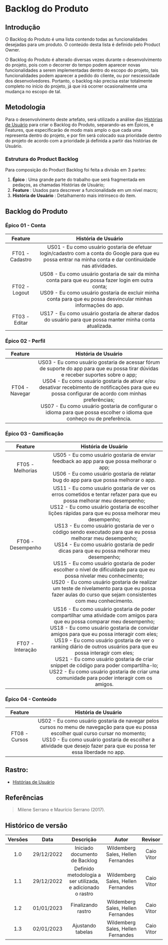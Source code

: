 # Backlog do Produto

## Introdução

O Backlog do Produto é uma lista contendo todas as funcionalidades desejadas para um produto. O conteúdo desta lista é definido pelo Product Owner.

O Backlog do Produto é alterado diversas vezes durante o desenvolvimento do projeto, pois com o decorrer do tempo podem aparecer novas funcionalidades a serem implementadas dentro do escopo do projeto, tais funcionalidades podem aparecer a pedido do cliente, ou por nescessidade dos desenvolvedores. Portanto, o backlog não precisa estar totalmente completo no início do projeto, já que irá ocorrer ocasionalmente uma mudança no escopo de tal.

## Metodologia

Para o desenvolvimento deste artefato, será utilizado a análise das <a href="https://requisitos-de-software.github.io/2022.2-Grasshopper/modelagem/modelagemAgil/historias-de-usuario/">Histórias de Usuário</a> para criar o Backlog do Produto, separando-as em Épicos, e Features, que especificarão de modo mais amplo o que cada uma representa dentro do projeto, e por fim será colocado sua prioridade dentro do projeto de acordo com a prioridade já definida a partir das histórias de Usuário.

### Estrutura do Product Backlog

Para composição do Product Backlog foi feita a divisão em 3 partes:

<ol>
<li><b>Épico</b> : Uma grande parte do trabalho que será fragmentada em pedaços, as chamadas Histórias de Usuário;</li>
<li><b>Feature</b> : Usados para descrever a funcionalidade em um nível macro;</li>
<li><b>História de Usuário</b> : Detalhamento mais intrinseco do item.</li>
</ol>

## Backlog do Produto

### Épico 01 - Conta

|     Feature     |                                                                                                      História de Usuário                                                                                                       | 
| :-------------: | :----------------------------------------------------------------------------------------------------------------------------------------------------------------------------------------------------------------------------: | 
| FT01 - Cadastro |                                US01 - Eu como usuário gostaria de efetuar login/cadastro com a conta do Google para que eu possa entrar na minha conta e dar continuidade nas atividades. <br>                                 |             |
|  FT02 - Logout  | US08 - Eu como usuário gostaria de sair da minha conta para que eu possa fazer login em outra conta; <br> US09 - Eu como usuário gostaria de excluir minha conta para que eu possa desvincular minhas informações do app. <br> |             |
|  FT03 - Editar  |                                                         US17 - Eu como usuário gostaria de alterar dados do usuário para que possa manter minha conta atualizada.<br>                                                          |             |

### Épico 02 - Perfil

|    Feature     |                                                                                                                                                                                                      História de Usuário                                                                                                                                                                                                      |
| :------------: | :---------------------------------------------------------------------------------------------------------------------------------------------------------------------------------------------------------------------------------------------------------------------------------------------------------------------------------------------------------------------------------------------------------------------------: |
| FT04 - Navegar | US03 - Eu como usuário gostaria de acessar fórum de suporte do app para que eu possa tirar dúvidas e receber suportes sobre o app; <br> US04 - Eu como usuário gostaria de ativar e/ou desativar recebimento de notificações para que eu possa configurar de acordo com minhas preferências; <br> US07 - Eu como usuário gostaria de configurar o idioma para que possa escolher o idioma que conheço ou de preferência. <br> |             |

### Épico 03 - Gamificação

|      Feature      |                                                                                                                                                                                                                                                                                                                                                          História de Usuário                                                                                                                                                                                                                                                                                                                                                          | 
| :---------------: | :-----------------------------------------------------------------------------------------------------------------------------------------------------------------------------------------------------------------------------------------------------------------------------------------------------------------------------------------------------------------------------------------------------------------------------------------------------------------------------------------------------------------------------------------------------------------------------------------------------------------------------------------------------------------------------------------------------------------------------------: | 
| FT05 - Melhorias  |                                                                                                                                                                                                                                                                        US05 - Eu como usuário gostaria de enviar feedback ao app para que possa melhorar o app; <br> US06 - Eu como usuário gostaria de relatar bug do app para que possa melhorar o app. <br>                                                                                                                                                                                                                                                                        |             |
| FT06 - Desempenho | US11 - Eu como usuário gostaria de ver os erros cometidos e tentar refazer para que eu possa melhorar meu desempenho; <br> US12 - Eu como usuário gostaria de escolher lições rápidas para que eu possa melhorar meu desempenho; <br> US13 - Eu como usuário gostaria de ver o código sendo executado para que eu possa melhorar meu desempenho;<br>US14 - Eu como usuário gostaria de pedir dicas para que eu possa melhorar meu desempenho;<br>US15 - Eu como usuário gostaria de poder escolher o nível de dificuldade para que eu possa nivelar meu conhecimento;<br>US20 - Eu como usuário gostaria de realizar um teste de nivelamento para que eu possa fazer aulas do curso que sejam consistentes com meu conhecimento. <br> |             |
| FT07 - Interação  |                                                                                                   US16 - Eu como usuário gostaria de poder compartilhar uma atividade com amigos para que eu possa comparar meu desempenho;<br>US18 - Eu como usuário gostaria de convidar amigos para que eu possa interagir com eles;<br>US19 - Eu como usuário gostaria de ver o ranking diário de outros usuários para que eu possa interagir com eles;<br>US21 - Eu como usuário gostaria de criar snippet de código para poder compartilha-lo;<br>US22 - Eu como usuário gostaria de criar uma comunidade para poder interagir com os amigos.                                                                                                   |             |

### Épico 04 - Conteúdo

|    Feature    |                                                                                                                          História de Usuário                                                                                                                          | 
| :-----------: | :-------------------------------------------------------------------------------------------------------------------------------------------------------------------------------------------------------------------------------------------------------------------: |
| FT08 - Cursos | US02 - Eu como usuário gostaria de navegar pelos cursos no menu de navegação para que eu possa escolher qual curso cursar no momento; <br> US10 - Eu como usuário gostaria de escolher a atividade que desejo fazer para que eu possa ter essa liberdade no app. <br> |             |

## Rastro:

- <a href="https://requisitos-de-software.github.io/2022.2-Grasshopper/modelagem/modelagemAgil/historias-de-usuario/">Histórias de Usuário</a>

## Referências

> Milene Serrano e Maurício Serrano (2017).

## Histórico de versão

| Versões |    Data    |                          Descrição                          |               Autor                |  Revisor   |
| :----: | :--------: | :---------------------------------------------------------: | :--------------------------------: | :--------: |
|  1.0   | 29/12/2022 |                Iniciado documento de Backlog                | Wildemberg Sales, Hellen Fernandes | Caio Vitor |
|  1.1   | 29/12/2022 | Definido metodologia a ser utilizada, e adicionado o rastro | Wildemberg Sales, Hellen Fernandes | Caio Vitor |
|  1.2   | 01/01/2023 |                     Finalizando rastro                      | Wildemberg Sales, Hellen Fernandes | Caio Vitor |
|  1.3   | 02/01/2023 |                     Ajustando tabelas                       | Wildemberg Sales, Hellen Fernandes | Caio Vitor |
